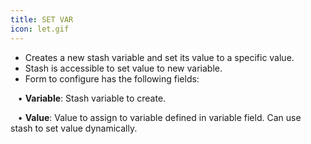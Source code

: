 ```yaml
---
title: SET VAR
icon: let.gif
---
```

* Creates a new stash variable and set its value to a specific value. 
* Stash is accessible to set value to new variable. 
* Form to configure has the following fields: <br />

&nbsp; &nbsp;• **Variable**: Stash variable to create. <br />

&nbsp; &nbsp;• **Value**: Value to assign to variable defined in variable field. Can use stash to set value dynamically. 


